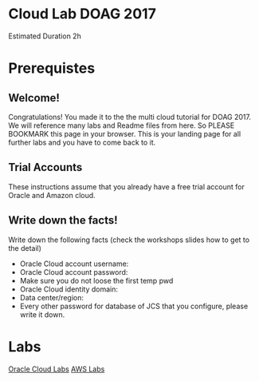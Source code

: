 
# Cloud Lab DOAG 2017 


Estimated Duration 2h  


# Prerequistes

## Welcome!

Congratulations! You made it to the the multi cloud tutorial for DOAG 2017. We will reference many labs and Readme files from here. So PLEASE BOOKMARK this page in your browser. This is your landing page for all further labs and you have to come back to it.

## Trial Accounts
These instructions assume that you already have a free trial account for Oracle and Amazon cloud.

## Write down the facts!

Write down the following facts (check the workshops slides how to get to the detail)

* Oracle Cloud account username:
* Oracle Cloud account password:
* Make sure you do not loose the first temp pwd
* Oracle Cloud identity domain:
* Data center/region:
* Every other password for database of JCS that you configure, please write it down.

# Labs
[Oracle Cloud Labs](oracloudlabs01.md)
[AWS Labs](awslabs01.md)
